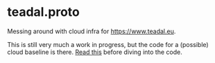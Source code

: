 # teadal.proto
Messing around with cloud infra for https://www.teadal.eu.

This is still very much a work in progress, but the code for a
(possible) cloud baseline is there. [Read this][docs] before diving
into the code.



[docs]: ./docs/README.md
